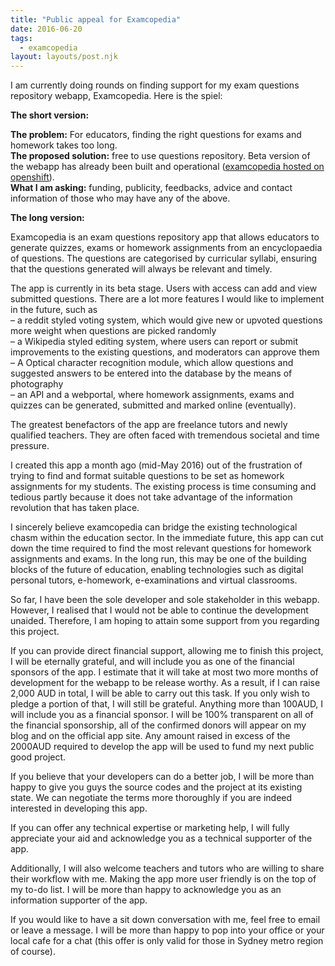 ```yaml
---
title: "Public appeal for Examcopedia"
date: 2016-06-20
tags:
  - examcopedia
layout: layouts/post.njk
---
```

I am currently doing rounds on finding support for my exam questions repository webapp, Examcopedia. Here is the spiel:

**The short version:**

**The problem:** For educators, finding the right questions for exams and homework takes too long.  
**The proposed solution:** free to use questions repository. Beta version of the webapp has already been built and operational ([examcopedia hosted on openshift](http://examcopedia-pandamakes.rhcloud.com/)).  
**What I am asking:** funding, publicity, feedbacks, advice and contact information of those who may have any of the above.

**The long version:**

Examcopedia is an exam questions repository app that allows educators to generate quizzes, exams or homework assignments from an encyclopaedia of questions. The questions are categorised by curricular syllabi, ensuring that the questions generated will always be relevant and timely.

The app is currently in its beta stage. Users with access can add and view submitted questions. There are a lot more features I would like to implement in the future, such as  
– a reddit styled voting system, which would give new or upvoted questions more weight when questions are picked randomly  
– a Wikipedia styled editing system, where users can report or submit improvements to the existing questions, and moderators can approve them  
– A Optical character recognition module, which allow questions and suggested answers to be entered into the database by the means of photography  
– an API and a webportal, where homework assignments, exams and quizzes can be generated, submitted and marked online (eventually).

The greatest benefactors of the app are freelance tutors and newly qualified teachers. They are often faced with tremendous societal and time pressure.

I created this app a month ago (mid-May 2016) out of the frustration of trying to find and format suitable questions to be set as homework assignments for my students. The existing process is time consuming and tedious partly because it does not take advantage of the information revolution that has taken place.

I sincerely believe examcopedia can bridge the existing technological chasm within the education sector. In the immediate future, this app can cut down the time required to find the most relevant questions for homework assignments and exams. In the long run, this may be one of the building blocks of the future of education, enabling technologies such as digital personal tutors, e-homework, e-examinations and virtual classrooms.

So far, I have been the sole developer and sole stakeholder in this webapp. However, I realised that I would not be able to continue the development unaided. Therefore, I am hoping to attain some support from you regarding this project.

If you can provide direct financial support, allowing me to finish this project, I will be eternally grateful, and will include you as one of the financial sponsors of the app. I estimate that it will take at most two more months of development for the webapp to be release worthy. As a result, if I can raise 2,000 AUD in total, I will be able to carry out this task. If you only wish to pledge a portion of that, I will still be grateful. Anything more than 100AUD, I will include you as a financial sponsor. I will be 100% transparent on all of the financial sponsorship, all of the confirmed donors will appear on my blog and on the official app site. Any amount raised in excess of the 2000AUD required to develop the app will be used to fund my next public good project.

If you believe that your developers can do a better job, I will be more than happy to give you guys the source codes and the project at its existing state. We can negotiate the terms more thoroughly if you are indeed interested in developing this app.

If you can offer any technical expertise or marketing help, I will fully appreciate your aid and acknowledge you as a technical supporter of the app.

Additionally, I will also welcome teachers and tutors who are willing to share their workflow with me. Making the app more user friendly is on the top of my to-do list. I will be more than happy to acknowledge you as an information supporter of the app.

If you would like to have a sit down conversation with me, feel free to email or leave a message. I will be more than happy to pop into your office or your local cafe for a chat (this offer is only valid for those in Sydney metro region of course).

